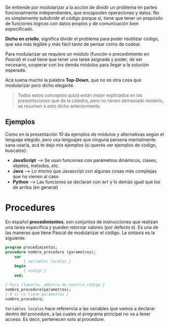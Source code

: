 Se entiende por modularizar a la acción de dividir un problema en partes funcionalmente independientes, que encapsulen operaciones y datos. No es simplemente subdividir el código porque si, tiene que tener un propósito de funciones lógicas con datos propios y de comunicación bien especificado.

**Dicho en criollo**, significa dividir el problema para poder reutilizar código, que sea más legible y más fácil tanto de pensar como de codear.

Para modularizar se requiere un módulo (función o procedimiento en *Pascal*) el cual tiene que tener una tarea asignada y poder, de ser necesario, cooperar con los demás módulos para llegar a la solución esperada.

Acá suena mucho la palabra **Top-Down**, que no es otra cosa que modularizar pero dicho elegante.

> Todos estos conceptos quizá están mejor explicados en las presentaciones que da la cátedra, pero no tienen demasiado misterio, se resumen a esto dicho anteriormente.

## Ejemplos

Como en la presentación 10 da ejemplos de módulos y alternativas según el lenguaje elegido, pero usa lenguajes que ninguna persona mentalmente sana usaría, acá te dejo mis ejemplos (si querés ver ejemplos de codigo, buscalos):
- **JavaScript** --> Se usan funciones con parámetros dinámicos, clases, objetos, métodos, etc.
- **Java** --> Lo mismo que Javascript con algunas cosas más complejas que no vienen al caso
- **Python**  --> Las funciones se declaran con `def` y lo demás igual que los de arriba (en general)

# Procedures
En español **procedimientos**, son conjuntos de instrucciones que realizan una tarea específica y pueden retornar valores (por defecto `0`). Es una de las maneras que tiene Pascal de modularizar el código. La sintaxis es la siguiente:

```pascal
program procedimientos;
procedure nombre_procedure (parametros);
	var
		{ variables locales }
	begin
		{ codigo }
	end;

{ Para llamarlo, adentro de nuestro código }
nombre_procedure(parametros);
{ O si no tiene parámetros }
nombre_procedure;
```

`Variables locales` hace referencia a las variables que vamos a declarar dentro del procedure, a las cuales el programa principal no va a tener acceso. Es decir, pertenecen solo al procedure.
